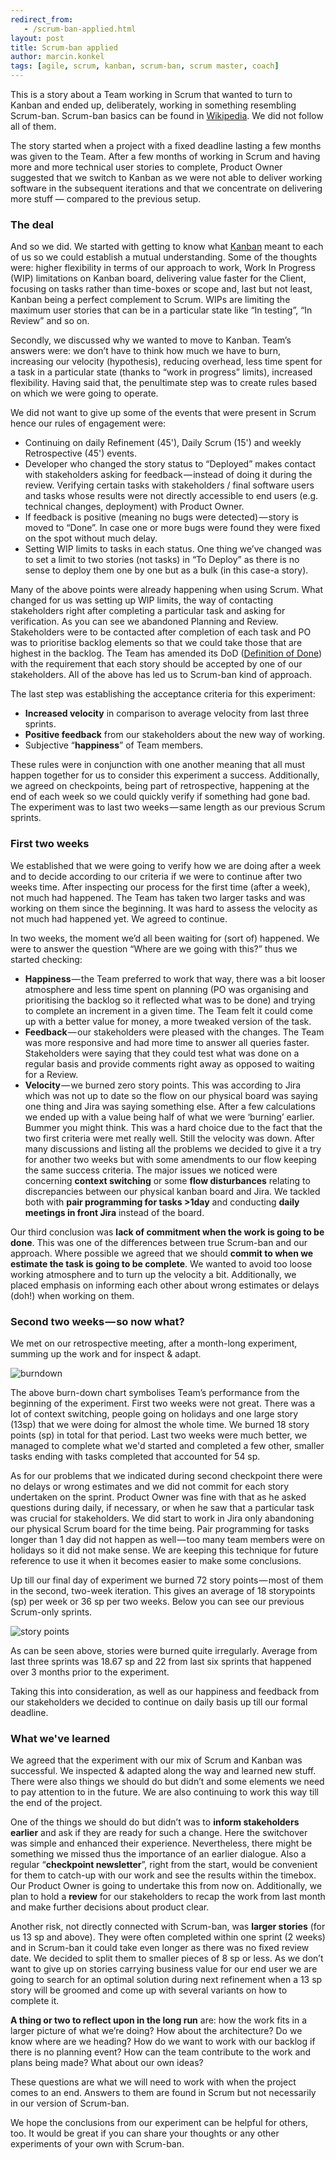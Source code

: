 ```yaml
---
redirect_from:
   - /scrum-ban-applied.html
layout: post
title: Scrum-ban applied
author: marcin.konkel
tags: [agile, scrum, kanban, scrum-ban, scrum master, coach]
---
```


This is a story about a Team working in Scrum that wanted to turn to Kanban and ended up, deliberately, working in something resembling
Scrum-ban. Scrum-ban basics can be found in [Wikipedia](http://en.wikipedia.org/wiki/Scrumban). We did not follow all of them.

The story started when a project with a fixed deadline lasting a few months was given to the Team. After a few months of
working in Scrum and having more and more technical user stories to complete, Product Owner suggested that we switch
to Kanban as we were not able to deliver working software in the subsequent iterations and that we concentrate on delivering more
stuff — compared to the previous setup.

### The deal

And so we did. We started with getting to know what [Kanban](http://en.wikipedia.org/wiki/Kanban) meant to each of us so we could establish a mutual
understanding. Some of the thoughts were: higher flexibility in terms of our approach to work, Work In Progress (WIP)
limitations on Kanban board, delivering value faster for the Client, focusing on tasks rather than time-boxes or
scope and, last but not least, Kanban being a perfect complement to Scrum. WIPs are limiting the maximum user stories that
can be in a particular state like “In testing”, “In Review” and so on.

Secondly, we discussed why we wanted to move to Kanban. Team’s answers were: we don’t have to think how much we have
to burn, increasing our velocity (hypothesis), reducing overhead, less time spent for a task in a particular state
(thanks to “work in progress” limits), increased flexibility. Having said that, the penultimate step was to create
rules based on which we were going to operate.

We did not want to give up some of the events that were present in Scrum hence our rules of engagement were:

* Continuing on daily Refinement (45'), Daily Scrum (15') and weekly Retrospective (45') events.
* Developer who changed the story status to “Deployed” makes contact with stakeholders asking for feedback — instead
of doing it during the review. Verifying certain tasks with stakeholders / final software users and tasks whose results were not
directly accessible to end users (e.g. technical changes, deployment) with Product Owner.
* If feedback is positive (meaning no bugs were detected) — story is moved to “Done”. In case one or more bugs were found
they were fixed on the spot without much delay.
* Setting WIP limits to tasks in each status. One thing we’ve changed was to set a limit to two stories (not tasks) in
“To Deploy” as there is no sense to deploy them one by one but as a bulk (in this case-a story).

Many of the above points were already happening when using Scrum. What changed for us was setting up WIP limits, the way of contacting
stakeholders right after completing a particular task and asking for verification. As you can
see we abandoned Planning and Review. Stakeholders were to be contacted after completion of each task and PO was to
prioritise backlog elements so that we could take those that are highest in the backlog. The Team has amended its DoD ([Definition of Done](http://guide.agilealliance.org/guide/definition-of-done.html)) with the requirement that each story should be accepted by one of
our stakeholders. All of the above has led us to Scrum-ban kind of approach.

The last step was establishing the acceptance criteria for this experiment:

* **Increased velocity** in comparison to average velocity from last three sprints.
* **Positive feedback** from our stakeholders about the new way of working.
* Subjective “**happiness**” of Team members.

These rules were in conjunction with one another meaning that all must happen together  for us to consider this experiment a success.
Additionally, we agreed on checkpoints, being part of retrospective, happening at the end of each week so we could quickly
verify if something had gone bad. The experiment was to last two weeks — same length as our previous Scrum sprints.

### First two weeks

We established that we were going to verify how we are doing after a week and to decide according to our criteria if we were to
continue after two weeks time. After inspecting our process for the first time (after a week), not much had happened. The
Team has taken two larger tasks and was working on them since the beginning. It was hard to assess the velocity as not much
had happened yet. We agreed to continue.

In two weeks, the moment we’d all been waiting for (sort of) happened. We were to answer the question “Where are we
going with this?” thus we started checking:

* **Happiness** — the Team preferred to work that way, there was a bit looser atmosphere and less time spent on planning (PO was
organising and prioritising the backlog so it reflected what was to be done) and trying to complete an increment in a given time.
The Team felt it could come up with a better value for money, a more tweaked version of the task.
* **Feedback** — our stakeholders were pleased with the changes. The Team was more responsive and had more time to answer all queries
faster. Stakeholders were saying that they could test what was done on a regular basis and provide comments right away as opposed to
waiting for a Review.
* **Velocity** — we burned zero story points. This was according to Jira which was not up to date so the flow on our physical
board was saying one thing and Jira was saying something else. After a few calculations we ended up with a value being half of
what we were ‘burning’ earlier. Bummer you might think.
This was a hard choice due to the fact that the two first criteria were met really well. Still the velocity was down. After
many discussions and listing all the problems we decided to give it a try for another two weeks but with some amendments
to our flow keeping the same success criteria. The major issues we noticed were concerning **context switching** or some **flow
disturbances** relating to discrepancies between our physical kanban board and Jira. We tackled both with **pair programming
for tasks >1day** and conducting **daily meetings in front Jira** instead of the board.

Our third conclusion was **lack of commitment when the work is going to be done**. This was one of the differences between true
Scrum-ban and our approach. Where possible we agreed that we should **commit to when we estimate the task is going to be
complete**. We wanted to avoid too loose working atmosphere and to turn up the velocity a bit. Additionally, we placed
emphasis on informing each other about wrong estimates or delays (doh!) when working on them.

### Second two weeks — so now what?

We met on our retrospective meeting, after a month-long experiment, summing up the work and for inspect & adapt.

![burndown](/img/articles/2015-08-scrum-ban-applied/scrum-ban-applied-burndown.png)

The above burn-down chart symbolises Team’s performance from the beginning of the experiment. First two weeks were not great.
There was a lot of context switching, people going on holidays and one large story (13sp) that we were doing for almost the
whole time. We burned 18 story points (sp) in total for that period. Last two weeks were much better, we managed to complete what we'd
started and completed a few other, smaller tasks ending with tasks completed that accounted for 54 sp.

As for our problems that we indicated during second checkpoint there were no delays or wrong estimates and we did not
commit for each story undertaken on the sprint. Product Owner was fine with that as he asked questions during daily, if necessary,
or when he saw that a particular task was crucial for stakeholders. We did start to work in Jira only abandoning our physical
Scrum board for the time being. Pair programming for tasks longer than 1 day did not happen as well — too many team members were
on holidays so it did not make sense. We are keeping this technique for future reference to use it when it becomes easier to
make some conclusions.

Up till our final day of experiment we burned 72 story points — most of them in the second, two-week iteration. This gives an
average of 18 storypoints (sp) per week or 36 sp per two weeks. Below you can see our previous Scrum-only sprints.

![story points](/img/articles/2015-08-scrum-ban-applied/scrum-ban-applied-storypoints.png)

As can be seen above, stories were burned quite irregularly. Average from last three sprints was 18.67 sp and 22 from
last six sprints that happened over 3 months prior to the experiment.

Taking this into consideration, as well as our happiness and feedback from our stakeholders we decided to continue on
daily basis up till our formal deadline.

### What we've learned

We agreed that the experiment with our mix of Scrum and Kanban was successful. We inspected & adapted along
the way and learned new stuff. There were also things we should do but didn’t and some elements we need to pay
attention to in the future. We are also continuing to work this way till the end of the project.

One of the things we should do but didn’t was to **inform stakeholders earlier** and ask if they are ready for such a change.
Here the switchover was simple and enhanced their experience. Nevertheless, there might be something we missed thus
the importance of an earlier dialogue. Also a regular “**checkpoint newsletter**”, right from the start, would be convenient
for them to catch-up with our work and see the results within the timebox. Our Product Owner is going to undertake
this from now on. Additionally, we plan to hold a **review** for our stakeholders to recap the work from last month and make
further decisions about product clear.

Another risk, not directly connected with Scrum-ban, was **larger stories** (for us 13 sp and above). They were often completed
within one sprint (2 weeks) and in Scrum-ban it could take even longer as there was no fixed review date. We decided to split
them to smaller pieces of 8 sp or less. As we don’t want to give up on stories carrying business value for our end user
we are going to search for an optimal solution during next refinement when a 13 sp story will be groomed and come up with
several variants on how to complete it.

**A thing or two to reflect upon in the long run** are: how the work fits in a larger picture of what we’re doing? How about the
architecture? Do we know where are we heading? How do we want to work with our backlog if there is no planning event? How can
the team contribute to the work and plans being made? What about our own ideas?

These questions are what we will need to work with when the project comes to an end. Answers to them are found in Scrum but not
necessarily in our version of Scrum-ban.

We hope the conclusions from our experiment can be helpful for others, too. It would be great if you can share your thoughts or
any other experiments of your own with Scrum-ban.
